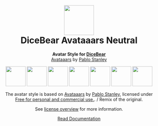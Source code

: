 <h1 align="center"><img src="https://www.dicebear.com/logo-readme.svg" width="96" /> <br />DiceBear Avataaars Neutral</h1>
<p align="center">
  <strong>Avatar Style for <a href="https://www.dicebear.com/">DiceBear</a></strong><br />
  <a href="https://avataaars.com/">Avataaars</a> by <a href="https://twitter.com/pablostanley">Pablo Stanley</a>
</p>

<p align="center">
  <img src="https://api.dicebear.com/5.x/avataaars-neutral/svg?seed=Mimi" width="64" />
  <img src="https://api.dicebear.com/5.x/avataaars-neutral/svg?seed=Sasha" width="64" />
  <img src="https://api.dicebear.com/5.x/avataaars-neutral/svg?seed=Lilly" width="64" />
  <img src="https://api.dicebear.com/5.x/avataaars-neutral/svg?seed=Tigger" width="64" />
  <img src="https://api.dicebear.com/5.x/avataaars-neutral/svg?seed=Bella" width="64" />
  <img src="https://api.dicebear.com/5.x/avataaars-neutral/svg?seed=Zoe" width="64" />
  <img src="https://api.dicebear.com/5.x/avataaars-neutral/svg?seed=Kitty" width="64" />
</p>

<p align="center">
  The avatar style is based on <a href="https://avataaars.com/">Avataaars</a> by
  <a href="https://twitter.com/pablostanley">Pablo Stanley</a>, licensed under
  <a href="https://avataaars.com/">Free for personal and commercial use.</a>. / Remix of the original.
</p>
<p align="center">
  See <a href="https://www.dicebear.com/licenses">license overview</a> for more information.
</p>

<p align="center">
  <a href="https://www.dicebear.com/styles/avataaars-neutral">
    Read Documentation
  </a>
</p>
